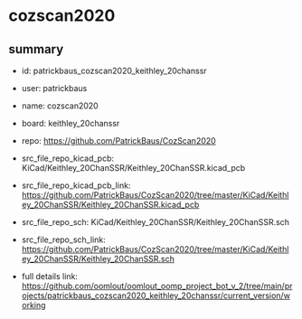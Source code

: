 # cozscan2020
 
## summary 
* id: patrickbaus_cozscan2020_keithley_20chanssr
* user: patrickbaus
* name: cozscan2020
* board: keithley_20chanssr
* repo: https://github.com/PatrickBaus/CozScan2020
* src_file_repo_kicad_pcb: KiCad/Keithley_20ChanSSR/Keithley_20ChanSSR.kicad_pcb
* src_file_repo_kicad_pcb_link: https://github.com/PatrickBaus/CozScan2020/tree/master/KiCad/Keithley_20ChanSSR/Keithley_20ChanSSR.kicad_pcb


* src_file_repo_sch: KiCad/Keithley_20ChanSSR/Keithley_20ChanSSR.sch
* src_file_repo_sch_link: https://github.com/PatrickBaus/CozScan2020/tree/master/KiCad/Keithley_20ChanSSR/Keithley_20ChanSSR.sch
* full details link: https://github.com/oomlout/oomlout_oomp_project_bot_v_2/tree/main/projects/patrickbaus_cozscan2020_keithley_20chanssr/current_version/working  







